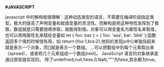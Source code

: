 **#JAVASCRIPT**

javascript 中的解构赋值理解：这种动态类型的语言，不需要在编译阶段指定类型。极大的提高了声明变量和赋值变量的灵活性。而解构是把这种特性发挥到了极致，数组就是只需要按顺序取，就能得到值。对象可以用变量名为属性名来取值，也可以用用属性名来赋给变量如 let { foo: baz } = { foo: 'aaa', bar: 'bbb' };函数返回多个值的时候很有用，如 return {foo:1,bra:2};他妈的发现js中{}单独括起来就是表示一个对象，而[]就是表示一个数组。
...可以把数组中的每个元素取出来（spread），或者把几个元素组成一个数组(rest)。
JavaScript 语言的对象继承是通过原型链实现的。
除了undefined,null,false,0,NaN,“”‘’为false,其余都为true。

